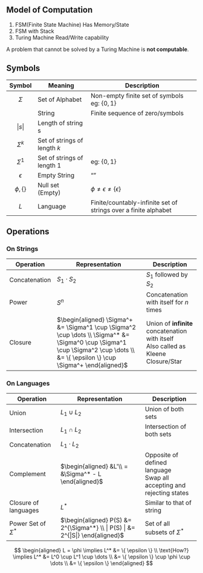 ## Model of Computation

1. FSM(Finite State Machine)
   Has Memory/State
2. FSM with Stack
3. Turing Machine
   Read/Write capability

A problem that cannot be solved by a Turing Machine is **not computable**.

## Symbols

|    Symbol     | Meaning                      | Description                                                  |
| :-----------: | ---------------------------- | ------------------------------------------------------------ |
|   $\Sigma$    | Set of Alphabet              | Non-empty finite set of symbols<br />eg: $\{0, 1 \}$         |
|               | String                       | Finite sequence of zero/symbols                              |
|     $\| s \|$     | Length of string s           |                                                              |
|  $\Sigma^k$   | Set of strings of length $k$ |                                                              |
|  $\Sigma^1$   | Set of strings of length 1   | eg: $\{0, 1 \}$                                              |
|  $\epsilon$   | Empty String                 | “”                                                           |
| $\phi, \{ \}$ | Null set<br />(Empty)        | $\phi \ne \epsilon \ne \{\epsilon\}$                         |
|      $L$      | Language                     | Finite/countably-infinite set of strings over a finite alphabet |

## Operations

### On Strings

| Operation     | Representation                                               | Description                                                  |
| ------------- | ------------------------------------------------------------ | ------------------------------------------------------------ |
| Concatenation | $S_1 \cdot S_2$                                              | $S_1$ followed by $S_2$                                      |
| Power         | $S^n$                                                        | Concatenation with itself for $n$ times                      |
| Closure       | $\begin{aligned} \Sigma^+ &= \Sigma^1 \cup \Sigma^2 \cup \dots \\ \Sigma^* &= \Sigma^0 \cup \Sigma^1 \cup \Sigma^2 \cup \dots \\ &=  \{ \epsilon \} \cup \Sigma^+ \end{aligned}$ | Union of **infinite** concatenation with itself<br />Also called as Kleene Closure/Star |

### On Languages

| Operation               | Representation                                               | Description                                                  |
| ----------------------- | ------------------------------------------------------------ | ------------------------------------------------------------ |
| Union                   | $L_1 \cup L_2$                                               | Union of both sets                                           |
| Intersection            | $L_1 \cap L_2$                                               | Intersection of both sets                                    |
| Concatenation           | $L_1 \cdot L_2$                                              |                                                              |
| Complement              | $\begin{aligned} &L'\\ = &\Sigma^* - L \end{aligned}$        | Opposite of defined language<br />Swap all accepting and rejecting states |
| Closure of languages    | $L^*$                                                        | Similar to that of string                                    |
| Power Set of $\Sigma^*$ | $\begin{aligned} P(S) &= 2^{\Sigma^*} \\ \| P(S) \| &= 2^{\|S\|} \end{aligned}$ | Set of all subsets of $\Sigma^*$                             |

$$
\begin{aligned}
L = \phi \implies
L^* &= \{ \epsilon \} \\
\text{How?} \implies
L^*
&= L^0 \cup L^1 \cup \dots \\
&= \{ \epsilon \} \cup \phi \cup \dots \\
&= \{ \epsilon \}
\end{aligned}
$$


